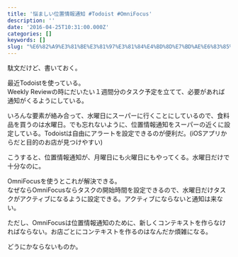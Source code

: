 ```yaml
---
title: '悩ましい位置情報通知 #Todoist #OmniFocus'
description: ''
date: '2016-04-25T10:31:00.000Z'
categories: []
keywords: []
slug: "%E6%82%A9%E3%81%BE%E3%81%97%E3%81%84%E4%BD%8D%E7%BD%AE%E6%83%85%E5%A0%B1%E9%80%9A%E7%9F%A5+%23Todoist+%23OmniFocus"
---
```

駄文だけど、書いておく。

最近Todoistを使っている。  
Weekly Reviewの時にだいたい１週間分のタスク予定を立てて、必要があれば通知がくるようにしている。

いろんな要素が絡み合って、水曜日にスーパーに行くことにしているので、食料品を買うのは水曜日。でも忘れないように、位置情報通知をスーパーの近くに設定している。Todoistは自由にアラートを設定できるのが便利だ。(iOSアプリからだと目的のお店が見つけやすい)

こうすると、位置情報通知が、月曜日にも火曜日にもやってくる。水曜日だけで十分なのに。

OmniFocusを使うとこれが解決できる。  
なぜならOmniFocusならタスクの開始時間を設定できるので、水曜日だけタスクがアクティブになるように設定できる。アクティブにならないと通知は来ない。

ただし、OmniFocusは位置情報通知のために、新しくコンテキストを作らなければならない。お店ごとにコンテキストを作るのはなんだか煩雑になる。

どうにかならないものか。